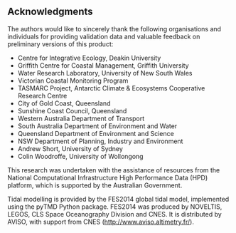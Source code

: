 ## Acknowledgments

The authors would like to sincerely thank the following organisations and individuals for providing validation data and valuable feedback on preliminary versions of this product: 

-   Centre for Integrative Ecology, Deakin University 
-   Griffith Centre for Coastal Management, Griffith University 
-   Water Research Laboratory, University of New South Wales
-   Victorian Coastal Monitoring Program
-   TASMARC Project, Antarctic Climate & Ecosystems Cooperative Research Centre 
-   City of Gold Coast, Queensland 
-   Sunshine Coast Council, Queensland 
-   Western Australia Department of Transport
-   South Australia Department of Environment and Water
-   Queensland Department of Environment and Science
-   NSW Department of Planning, Industry and Environment
-   Andrew Short, University of Sydney
-   Colin Woodroffe, University of Wollongong

This research was undertaken with the assistance of resources from the National Computational Infrastructure High Performance Data (HPD) platform, which is supported by the Australian Government.

Tidal modelling is provided by the FES2014 global tidal model, implemented using the pyTMD Python package. FES2014 was produced by NOVELTIS, LEGOS, CLS Space Oceanography Division and CNES. It is distributed by AVISO, with support from CNES (<http://www.aviso.altimetry.fr/>).
